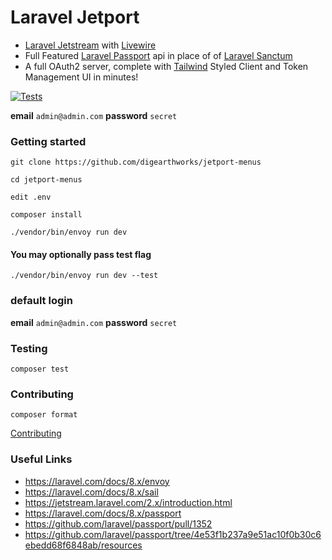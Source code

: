 

# Laravel Jetport

 - [Laravel Jetstream](https://jetstream.laravel.com/2.x/introduction.html) with [Livewire](https://github.com/livewire/livewire)
 - Full Featured [Laravel Passport](https://github.com/laravel/passport) api in place of of [Laravel Sanctum](https://github.com/laravel/sanctum)
 - A full OAuth2 server, complete with [Tailwind](https://tailwindcss.com/) Styled Client and Token Management UI in minutes!

[![Tests](https://github.com/digearthworks/jetport-menus/workflows/Tests/badge.svg?branch=main)](https://github.com/digearthworks/jetport-menus/actions/workflows/main.yml)


**email** `admin@admin.com` **password** `secret`

### Getting started

```
git clone https://github.com/digearthworks/jetport-menus
```

```
cd jetport-menus
```
```
edit .env
```
```
composer install
```

```
./vendor/bin/envoy run dev
```

#### You may optionally pass test flag

```
./vendor/bin/envoy run dev --test
```

### default login

**email** `admin@admin.com`
**password** `secret`

### Testing

```
composer test
```

### Contributing

```
composer format
```
[Contributing](https://github.com/digearthworks/laravel-jetport/blob/main/.github/CONTRIBUTING.md)

### Useful Links
- https://laravel.com/docs/8.x/envoy
- https://laravel.com/docs/8.x/sail
- https://jetstream.laravel.com/2.x/introduction.html
- https://laravel.com/docs/8.x/passport
- https://github.com/laravel/passport/pull/1352
- https://github.com/laravel/passport/tree/4e53f1b237a9e51ac10f0b30c6ebedd68f6848ab/resources
